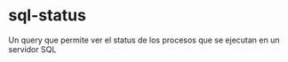 # sql-status

Un query que permite ver el status de los procesos que se ejecutan en un servidor SQL
